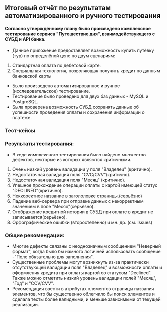 ## Итоговый отчёт по результатам автоматизированного и ручного тестирования
#### Согласно утверждённому плану было произведено комплексное тестирование сервиса "Путешествие дня", взаимодействующего с СУБД и API банка. 
- Данное приложение предоставляет возможность купить путёвку (тур) по определёной цене по двум сценариям:
1. Стандартная оплата по дебетовой карте.
2. Специальная технология, позволяющая получить кредит по данным банковской карты
- Было произведено автоматизированное и ручное (исследовательское) тестирование.
- Тестирование было проведено для двух баз данных - MySQL и PostgreSQL.
- Была проверена возможность СУБД сохранять данные об успешности проведения оплаты и сохранения информации о платеже.
### Тест-кейсы








### Результаты тестирования:
- В ходе комплексного тестирования было найдено множество дефектов, некторые из которых являются критичными.
1) Очень низкий уровень валидации у поля "Владелец" (критично). 
2) Недостаточная валидация поля "CVC/CVV"(критично).
3) Недостаточная валидация поля "Месяц" (критично).
4) Упешное прохождение операции оплаты с картой имеющей статус "DECLINED"(критично).
5) Неккоректное название в загололовке страницы.(серьёзно)
6) Падение веб-сервера при отправке данных с некорректным значением в поле "Месяц"(серьёзно).
7) Отображение кредитной истории в СУБД при оплате в кредит не записывается(серьёзно).
8) Орфографические ошибки (второстепенно) и мн. др. (см. Issues)
### Общие рекомендации:
- Многие дефекты связаны с неоднозначным сообщением "Неверный формат", когда было бы намного логичней использовать сообщение -"Поле обязательно для заполнения".
- Существенные проблемы могут возникнуть из-за практически отсутствующей валидации поля "Владелец" и возможности оплаты и оформления кредита при оплаты картой со статусом "Declined". Также можно отметить низкий уровень валидации полей "Месяц", "Год" и "CCV/CVV".
- Рекомендация ввести в атрибутах элементов страницы названия элементов, что бы существенно облегчило бы поиск элементов и сделала тесты более валидными, и меньше зависимыми от текущей реализации.
